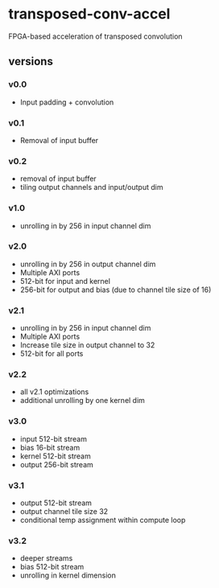 # transposed-conv-accel
FPGA-based acceleration of transposed convolution


## versions

### v0.0
- Input padding + convolution 

### v0.1
- Removal of input buffer

### v0.2
- removal of input buffer
- tiling output channels and input/output dim

### v1.0 
- unrolling in by 256 in input channel dim

### v2.0
- unrolling in by 256 in output channel dim
- Multiple AXI ports
- 512-bit for input and kernel
- 256-bit for output and bias (due to channel tile size of 16)

### v2.1
- unrolling in by 256 in input channel dim
- Multiple AXI ports
- Increase tile size in output channel to 32
- 512-bit for all ports

### v2.2
- all v2.1 optimizations
- additional unrolling by one kernel dim

### v3.0
- input 512-bit stream
- bias 16-bit stream
- kernel 512-bit stream
- output 256-bit stream

### v3.1
- output 512-bit stream
- output channel tile size 32
- conditional temp assignment within compute loop

### v3.2
- deeper streams
- bias 512-bit stream
- unrolling in kernel dimension
